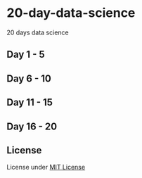 # 20-day-data-science
20 days data science

## Day 1 - 5

## Day 6 - 10

## Day 11 - 15

## Day 16 - 20

## License
License under [MIT License](https://github.com/ervinismu/20-days-data-science/blob/master/LICENSE)
